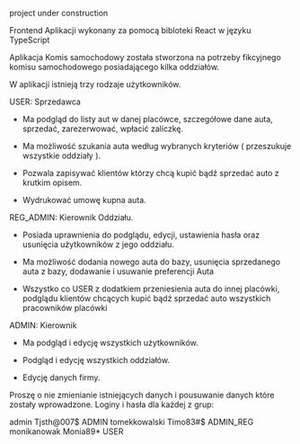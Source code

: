 project under construction

Frontend Aplikacji wykonany za pomocą bibloteki React w języku TypeScript

Aplikacja Komis samochodowy została stworzona na potrzeby fikcyjnego komisu samochodowego posiadającego kilka oddziałów.

W aplikacji istnieją trzy rodzaje użytkowników.

USER: Sprzedawca

- Ma podgląd do listy aut w danej placówce, szczegółowe dane auta, sprzedać, zarezerwować, wpłacić zaliczkę.

- Ma możliwość szukania auta według wybranych kryteriów ( przeszukuje wszystkie oddziały ).

- Pozwala zapisywać klientów którzy chcą kupić bądź sprzedać auto z krutkim opisem.

- Wydrukować umowę kupna auta.

REG_ADMIN: Kierownik Oddziału.

- Posiada uprawnienia do podglądu, edycji, ustawienia hasła oraz usunięcia użytkowników z jego oddziału.

- Ma możliwość dodania nowego auta do bazy, usunięcia sprzedanego auta z bazy, dodawanie i usuwanie preferencji Auta

- Wszystko co USER z dodatkiem przeniesienia auta do innej placówki, podglądu klientów chcących kupić bądź sprzedać auto
  wszystkich pracowników placówki

ADMIN: Kierownik

- Ma podgląd i edycję wszystkich użytkowników.

- Podgląd i edycję wszystkich oddziałów.

- Edycję danych firmy.

Proszę o nie zmienianie istniejących danych i pousuwanie danych które zostały wprowadzone. Loginy i hasła dla każdej z
grup:

admin           Tjsth@007$    ADMIN 
tomekkowalski   Timo83#$      ADMIN_REG 
monikanowak     Monia89*      USER
